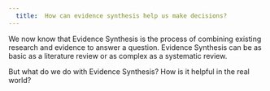 ```yaml
---
  title:  How can evidence synthesis help us make decisions?
---
```




We now know that Evidence Synthesis is the process of combining existing research and evidence to answer a question. Evidence Synthesis can be as basic as a literature review or as complex as a systematic review. 

But what do we do with Evidence Synthesis? How is it helpful in the real world?

